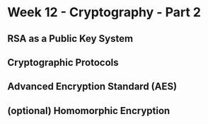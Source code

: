 # Week 12 - Cryptography - Part 2

## RSA as a Public Key System

## Cryptographic Protocols

## Advanced Encryption Standard (AES)

## (optional) Homomorphic Encryption